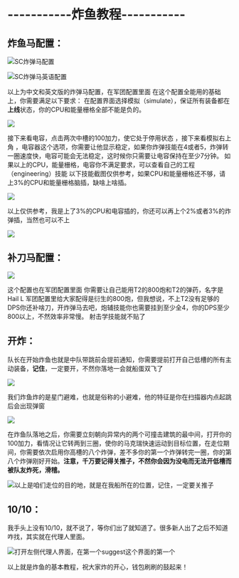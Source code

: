 # -----------炸鱼教程-----------

## 炸鱼马配置：

![SC&#x70B8;&#x5F39;&#x9A6C;&#x914D;&#x7F6E;](.gitbook/assets/zha-yu-ma-pei-zhi.png)

![SC&#x70B8;&#x5F39;&#x9A6C;&#x82F1;&#x8BED;&#x914D;&#x7F6E;](.gitbook/assets/zha-yu-ma-ying-yu-pei-zhi.png)

以上为中文和英文版的炸弹马配置，在军团配置里面 在这个配置全能用的基础上，你需要满足以下要求： 在配置界面选择模拟（simulate），保证所有装备都在**上线**状态，你的CPU和能量栅格全部不能是负的。

![](.gitbook/assets/dian-rong%20%281%29.png)

接下来看电容，点击两次中槽的100加力，使它处于停用状态 ，接下来看模拟右上角 ，电容器这个选项，你需要让他显示稳定，如果你炸弹技能在4或者5，炸弹转一圈速度快，电容可能会无法稳定，这时候你只需要让电容保持在至少7分钟。 如果以上的CPU，能量栅格，电容你不满足要求，可以查看自己的工程（engineering）技能 以下技能截图仅供参考，如果CPU和能量栅格还不够，请上3%的CPU和能量栅格脑插，缺啥上啥插。

![](.gitbook/assets/image%20%282%29.png)

以上仅供参考，我是上了3%的CPU和电容插的，你还可以再上个2%或者3%的炸弹插，当然也可以不上

![](.gitbook/assets/image%20%281%29.png)

## 补刀马配置：



![](.gitbook/assets/sc-bu-dao-ma.jpg)

这个配置也在军团配置里面 你需要让自己能用T2的800炮和T2的弹药，名字是Hail L 军团配置里给大家配得是衍生的800炮，但我想说，不上T2没有足够的DPS你还补啥刀，开炸弹马去吧，炮辅技能你也需要挂到至少全4，你的DPS至少800以上，不然效率非常慢。 射击学技能就不贴了

## 开炸：

队长在开始炸鱼也就是中队带跳前会提前通知，你需要提前打开自己低槽的所有主动装备，**记住**，一定要开，不然你落地一会就船蛋双飞了

![](.gitbook/assets/kai-xiu.png)

我们炸鱼炸的是星门避难，也就是俗称的小避难，他的特征是你在扫描器内点起跳后会出现弹窗

![](.gitbook/assets/dan-chuang.png)

在炸鱼队落地之后，你需要立刻朝向异常内的两个可撞击建筑的最中间，打开你的100加力，看情况让它转两到三圈，使你的马克瑞快速运动到目标位置，在走位期间，你需要依次启用你高槽的八个炸弹，差不多你的第一个炸弹转完一圈，你的第八个炸弹刚好开始。**注意，千万要记得关推子，不然你会因为没电而无法开低槽而被队友炸死，滑稽。**

![&#x4EE5;&#x4E0A;&#x662F;&#x54B1;&#x4EEC;&#x8D70;&#x4F4D;&#x7684;&#x76EE;&#x7684;&#x5730;&#xFF0C;&#x5C31;&#x662F;&#x5728;&#x6211;&#x8239;&#x6240;&#x5728;&#x7684;&#x4F4D;&#x7F6E;&#xFF0C;&#x8BB0;&#x4F4F;&#xFF0C;&#x4E00;&#x5B9A;&#x8981;&#x5173;&#x63A8;&#x5B50;](.gitbook/assets/zou-wei.png)

## 10/10：

我手头上没有10/10，就不说了，等你们出了就知道了。很多新人出了之后不知道咋找，其实就在代理人里面。

![&#x6253;&#x5F00;&#x5DE6;&#x4FA7;&#x4EE3;&#x7406;&#x4EBA;&#x754C;&#x9762;&#xFF0C;&#x5728;&#x7B2C;&#x4E00;&#x4E2A;suggest&#x8FD9;&#x4E2A;&#x754C;&#x9762;&#x7684;&#x7B2C;&#x4E00;&#x4E2A;](.gitbook/assets/image%20%283%29.png)

以上就是炸鱼的基本教程，祝大家炸的开心，钱包刷刷的鼓起来！

